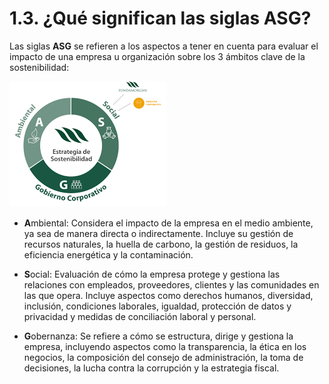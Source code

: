 # 1.3. ¿Qué significan las siglas ASG?

Las siglas **ASG** se refieren a los aspectos a tener en cuenta para evaluar el impacto de una empresa u organización sobre los 3 ámbitos clave de la sostenibilidad: 

  ![ASG](img/asg.png)

* **A**mbiental: Considera el impacto de la empresa en el medio ambiente, ya sea de manera directa o indirectamente. Incluye su gestión de recursos naturales, la huella de carbono, la gestión de residuos, la eficiencia energética y la contaminación.

* **S**ocial: Evaluación de cómo la empresa protege y gestiona las relaciones con empleados, proveedores, clientes y las comunidades en las que opera. Incluye aspectos como derechos humanos, diversidad, inclusión, condiciones laborales, igualdad, protección de datos y privacidad y medidas de conciliación laboral y personal.

* **G**obernanza: Se refiere a cómo se estructura, dirige y gestiona la empresa, incluyendo aspectos como la transparencia, la ética en los negocios, la composición del consejo de administración, la toma de decisiones, la lucha contra la corrupción y la estrategia fiscal.
  


